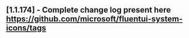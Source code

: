 ## [1.1.174] - Complete change log present here https://github.com/microsoft/fluentui-system-icons/tags